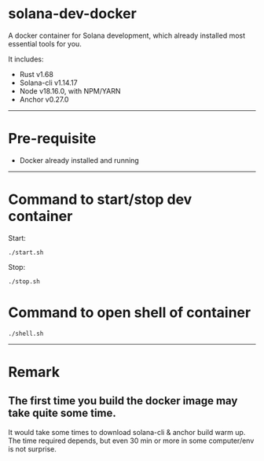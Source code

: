 # solana-dev-docker

A docker container for Solana development, which already installed most essential tools for you.

It includes:
- Rust v1.68
- Solana-cli v1.14.17
- Node v18.16.0, with NPM/YARN
- Anchor v0.27.0

--------

# Pre-requisite
- Docker already installed and running

--------

# Command to start/stop dev container

Start:
```
./start.sh
```

Stop:
```
./stop.sh
```

# Command to open shell of container 

```
./shell.sh
```

--------

# Remark

## The first time you build the docker image may take quite some time.

It would take some times to download solana-cli & anchor build warm up. The time required depends, but even 30 min or more in some computer/env is not surprise.

